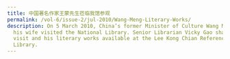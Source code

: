 ```yaml
---
title: 中国著名作家王蒙先生莅临我馆参观
permalink: /vol-6/issue-2/jul-2010/Wang-Meng-Literary-Works/
description: On 5 March 2010, China’s former Minister of Culture Wang Meng and
  his wife visited the National Library. Senior Librarian Vicky Gao shares his
  visit and his literary works available at the Lee Kong Chian Reference
  Library.
---
```

